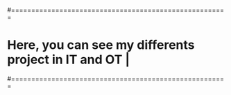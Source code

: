 #======================================================
# Here, you can see my differents project in IT and OT |
#======================================================

